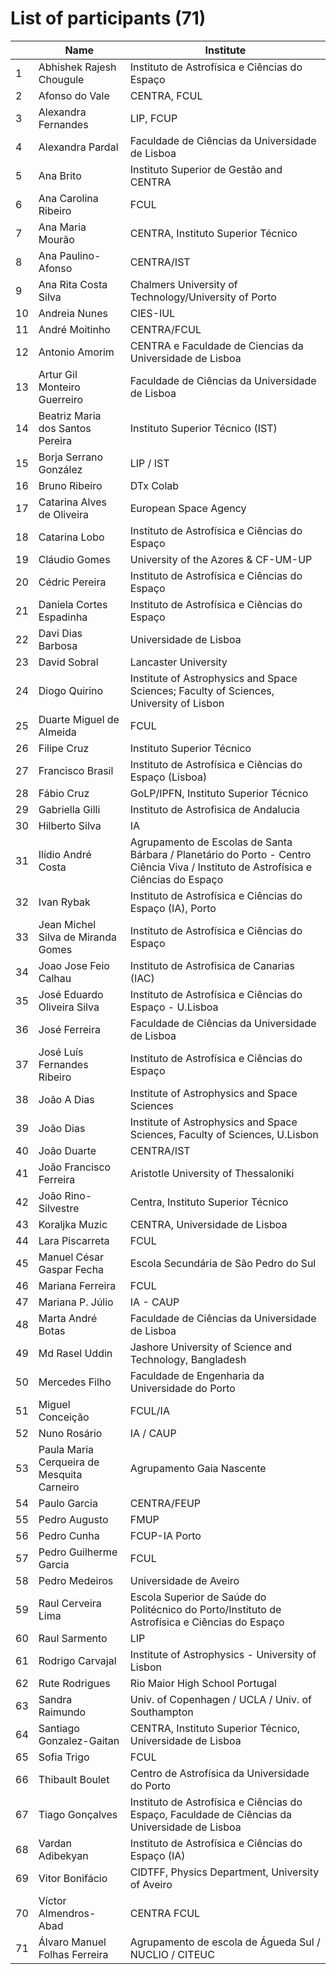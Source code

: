 # List of participants (71)

|    | Name        | Institute |
| -- | ----------- | ----------- |
| 1 | Abhishek Rajesh Chougule | Instituto de Astrofı́sica e Ciências do Espaço|
| 2 | Afonso do Vale | CENTRA, FCUL |
| 3 | Alexandra Fernandes | LIP, FCUP |
| 4 | Alexandra Pardal | Faculdade de Ciências da Universidade de Lisboa |
| 5 | Ana Brito | Instituto Superior de Gestão and CENTRA |
| 6 | Ana Carolina Ribeiro | FCUL |
| 7 | Ana Maria Mourão | CENTRA, Instituto Superior Técnico |
| 8 | Ana Paulino-Afonso | CENTRA/IST |
| 9 | Ana Rita Costa Silva | Chalmers University of Technology/University of Porto |
| 10 | Andreia Nunes | CIES-IUL |
| 11 | André Moitinho | CENTRA/FCUL |
| 12 | Antonio Amorim | CENTRA e Faculdade de Ciencias da Universidade de Lisboa |
| 13 | Artur Gil Monteiro Guerreiro | Faculdade de Ciências da Universidade de Lisboa |
| 14 | Beatriz Maria dos Santos Pereira | Instituto Superior Técnico (IST) |
| 15 | Borja Serrano González | LIP / IST |
| 16 | Bruno Ribeiro | DTx Colab |
| 17 | Catarina Alves de Oliveira | European Space Agency |
| 18 | Catarina Lobo | Instituto de Astrofísica e Ciências do Espaço |
| 19 | Cláudio Gomes | University of the Azores & CF-UM-UP |
| 20 | Cédric Pereira | Instituto de Astrofísica e Ciências do Espaço |
| 21 | Daniela Cortes Espadinha | Instituto de Astrofísica e Ciências do Espaço |
| 22 | Davi Dias Barbosa | Universidade de Lisboa |
| 23 | David Sobral | Lancaster University |
| 24 | Diogo Quirino | Institute of Astrophysics and Space Sciences; Faculty of Sciences, University of Lisbon |
| 25 | Duarte Miguel de Almeida | FCUL |
| 26 | Filipe Cruz | Instituto Superior Técnico |
| 27 | Francisco Brasil | Instituto de Astrofísica e Ciências do Espaço (Lisboa) |
| 28 | Fábio Cruz | GoLP/IPFN, Instituto Superior Técnico |
| 29 | Gabriella Gilli | Instituto de Astrofisica de Andalucia |
| 30 | Hilberto Silva | IA |
| 31 | Ilídio André Costa | Agrupamento de Escolas de Santa Bárbara / Planetário do Porto - Centro Ciência Viva / Instituto de Astrofísica e Ciências do Espaço |
| 32 | Ivan Rybak | Instituto de Astrofísica e Ciências do Espaço (IA), Porto |
| 33 | Jean Michel Silva de Miranda Gomes | Instituto de Astrofísica e Ciências do Espaço |
| 34 | Joao Jose Feio Calhau | Instituto de Astrofisica de Canarias (IAC) |
| 35 | José Eduardo Oliveira Silva | Instituto de Astrofísica e Ciências do Espaço - U.Lisboa |
| 36 | José Ferreira | Faculdade de Ciências da Universidade de Lisboa |
| 37 | José Luís Fernandes Ribeiro | Instituto de Astrofísica e Ciências do Espaço |
| 38 | João A Dias | Institute of Astrophysics and Space Sciences |
| 39 | João Dias | Institute of Astrophysics and Space Sciences, Faculty of Sciences, U.Lisbon |
| 40 | João Duarte | CENTRA/IST |
| 41 | João Francisco Ferreira | Aristotle University of Thessaloniki |
| 42 | João Rino-Silvestre | Centra, Instituto Superior Técnico |
| 43 | Koraljka Muzic | CENTRA, Universidade de Lisboa |
| 44 | Lara Piscarreta | FCUL |
| 45 | Manuel César Gaspar Fecha | Escola Secundária de São Pedro do Sul |
| 46 | Mariana Ferreira | FCUL |
| 47 | Mariana P. Júlio | IA - CAUP |
| 48 | Marta André Botas | Faculdade de Ciências da Universidade de Lisboa |
| 49 | Md Rasel Uddin   | Jashore University of Science and Technology, Bangladesh        |
| 50 | Mercedes Filho | Faculdade de Engenharia da Universidade do Porto |
| 51 | Miguel Conceição | FCUL/IA |
| 52 | Nuno Rosário | IA / CAUP |
| 53 | Paula Maria Cerqueira de Mesquita Carneiro  | Agrupamento Gaia Nascente  |
| 54 | Paulo Garcia | CENTRA/FEUP |
| 55 | Pedro Augusto | FMUP |
| 56 | Pedro Cunha | FCUP-IA Porto |
| 57 | Pedro Guilherme Garcia | FCUL |
| 58 | Pedro Medeiros | Universidade de Aveiro |
| 59 | Raul Cerveira Lima | Escola Superior de Saúde do Politécnico do Porto/Instituto de Astrofísica e Ciências do Espaço |
| 60 | Raul Sarmento | LIP |
| 61 | Rodrigo Carvajal | Institute of Astrophysics - University of Lisbon |
| 62 | Rute Rodrigues | Rio Maior High School Portugal |
| 63 | Sandra Raimundo | Univ. of Copenhagen / UCLA / Univ. of Southampton |
| 64 | Santiago Gonzalez-Gaitan | CENTRA, Instituto Superior Técnico, Universidade de Lisboa |
| 65 | Sofia Trigo  | FCUL |
| 66 | Thibault Boulet | Centro de Astrofísica da Universidade do Porto |
| 67 | Tiago Gonçalves | Instituto de Astrofísica e Ciências do Espaço, Faculdade de Ciências da Universidade de Lisboa  |
| 68 | Vardan Adibekyan | Instituto de Astrofísica e Ciências do Espaço (IA) |
| 69 | Vitor Bonifácio | CIDTFF, Physics Department, University of Aveiro |
| 70 | Víctor Almendros-Abad | CENTRA FCUL |
| 71 | Álvaro Manuel Folhas Ferreira | Agrupamento de escola de Águeda Sul / NUCLIO / CITEUC |